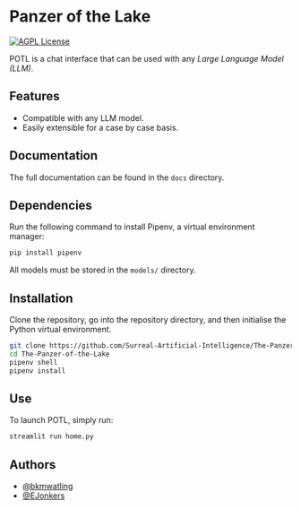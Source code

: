 # Panzer of the Lake

[![AGPL License](https://img.shields.io/badge/license-AGPL-blue.svg)](http://www.gnu.org/licenses/agpl-3.0)

POTL is a chat interface that can be used with any _Large Language Model (LLM)_.

## Features

- Compatible with any LLM model.
- Easily extensible for a case by case basis.

## Documentation

The full documentation can be found in the `docs` directory.

## Dependencies 

Run the following command to install Pipenv, a virtual environment manager:

```bash
pip install pipenv
```

All models must be stored in the `models/` directory.

## Installation

Clone the repository, go into the repository directory, and then initialise the
Python virtual environment.

```bash
git clone https://github.com/Surreal-Artificial-Intelligence/The-Panzer-of-the-Lake.git
cd The-Panzer-of-the-Lake
pipenv shell
pipenv install
```

## Use

To launch POTL, simply run:

```bash
streamlit run home.py
```

## Authors

- [@bkmwatling](https://www.gitlab.com/bkmwatling)
- [@EJonkers](https://www.gitlab.com/EJonkers)
